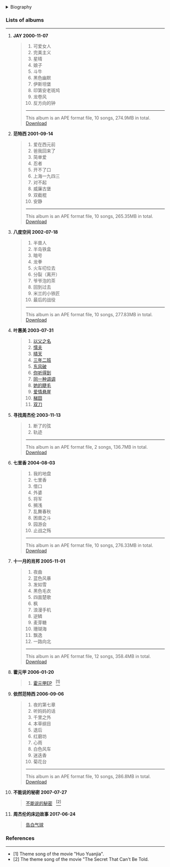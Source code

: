 <details>
<summary>Biography</summary>

![Jay Chou](https://thumbsnap.com/i/yHXQRfsE.jpg)

?> Jay Chou, born on January 18, 1979 in New Taipei City, Taiwan, and originally from Yongchun County, Quanzhou City, Fujian Province, China, is a Taiwanese pop singer, original musician, actor, director, and screenwriter. He released his debut album "Jay" in 2000, and his 2001 album "Fantaxi" established his fusion of Chinese and Western music styles. 2002 saw his "The One" world tour, and he was featured on the cover of Time Magazine in 2003. 2004 saw him win the World Music Awards In 2005, he won the Best New Artist Award at the Taiwan Golden Horse Awards and the Hong Kong Film Awards for his action film "Headword D", and the Best Selling Artist Award in China at the World Music Awards for three consecutive years since 2006, and the Outstanding Taiwanese Film of the Year Award at the Taiwan Golden Horse Awards in 2007 for his literary film "The Secret I Can't Tell", which he wrote and directed. In 2008, he won the Best Composer Award at the 19th Golden Melody Awards for his song "Celadon", and in 2009, he was selected as one of CNN's "25 Most Influential People in Asia" and won the Best Mandarin Male Singer Award at the 20th Golden Melody Awards. In 2011, he won the Golden Melody Award for Best Mandarin Male Singer again, and won the Golden Melody Award for Best Mandarin Album for the fourth time; in the same year, he starred in the Hollywood movie "The Green Hornet". In 2019, he started his "Carnival" world tour. In 2007, he founded Javelin Ltd. and in 2011, he became the designer of Asus notebooks and took a stake in the Hong Kong Culture and Communication Group. Jay is also a dedicated philanthropist and has made numerous donations to disaster-stricken areas in mainland China, donated to the Hope Primary School in 2008, and served as an ambassador for China's anti-drug campaign in 2014.

</details>


### Lists of albums
---

1. **JAY 2000-11-07**

    > 1. 可爱女人
    > 2. 完美主义
    > 3. 星晴
    > 4. 娘子
    > 5. 斗牛
    > 6. 黑色幽默
    > 7. 伊斯坦堡
    > 8. 印第安老斑鸠
    > 9. 龙卷风
    > 10. 反方向的钟
    > ---
    > This album is an APE format file, 10 songs, 274.9MB in total.   [Download](https://e1.pcloud.link/publink/show?code=XZtAn4Zhkd9uk7iHyBbK8BYchwGcSReVaYV)

2. **范特西 2001-09-14**

    > 1. 爱在西元前
    > 2. 爸我回来了
    > 3. 简单爱
    > 4. 忍者
    > 5. 开不了口
    > 6. 上海一九四三
    > 7. 对不起
    > 8. 威廉古堡
    > 9. 双截棍
    > 10. 安静
    > ---
    > This album is an APE format file, 10 songs, 265.35MB in total.   [Download](https://e1.pcloud.link/publink/show?code=XZREn4ZLR2e03FvOoFeWI3QhTYXBHE4vnFy)

3. **八度空间 2002-07-18**

    > 1. 半兽人
    > 2. 半岛铁盒
    > 3. 暗号
    > 4. 龙拳
    > 5. 火车叨位去
    > 6. 分裂（离开）
    > 7. 爷爷泡的茶
    > 8. 回到过去
    > 9. 米兰的小铁匠
    > 10. 最后的战役
    > ---
    > This album is an APE format file, 10 songs, 277.83MB in total.   [Download](https://e1.pcloud.link/publink/show?code=XZHEn4Ztwhir7OLutQyDGFahO6MsXAbNAPk)

4. **叶惠美 2003-07-31** 

    > 1. [以父之名](https://e1.pcloud.link/publink/show?code=XZnDn4Z3hB2NxtLmd81AKqtT8UuY0580dTV)
    > 2. [懦夫](https://e1.pcloud.link/publink/show?code=XZDDn4ZGCUJuuIwQmXMk6IEnT4VoJMWC9Cy)
    > 3. [晴天](https://e1.pcloud.link/publink/show?code=XZWDn4Zcdaj40wEyoFttm5szIAiy87X5bIk)
    > 4. [三年二班](https://e1.pcloud.link/publink/show?code=XZPDn4ZUtXnqnqWpCyzjRxRk28MCu18s2ek)
    > 5. [东风破](https://e1.pcloud.link/publink/show?code=XZtDn4ZNfRQtEyV9fF6XlyS1gTAy4kyQurX)
    > 6. [你听得到](https://e1.pcloud.link/publink/show?code=XZuDn4Zfola8fvIQEJCT9HQSGuCAHbfbEGk)
    > 7. [同一种调调](https://e1.pcloud.link/publink/show?code=XZEDn4ZBC2VFdLSmdS58LSrKUKzM4rvNFbV)
    > 8. [她的睫毛](https://e1.pcloud.link/publink/show?code=XZODn4Zlg5B6xjrrKS83K3wimkpMmtu5Ll7)
    > 9. [爱情悬崖](https://e1.pcloud.link/publink/show?code=XZIDn4ZtdKpPCtQycjHR4eHhlK8QJNrEx5X)
    > 10. [梯田](https://e1.pcloud.link/publink/show?code=XZNDn4ZlgGg0BCdLbXYsHyXbX4usuhvRzLV)
    > 11. [双刀](https://e1.pcloud.link/publink/show?code=XZGDn4ZEEJDsVnvaY4ERstAUIvFqz3aGnRy)
    > 
5. **寻找周杰伦 2003-11-13**
    > 1. 断了的弦
    > 2. 轨迹
    > ---
    > This album is an APE format file, 2 songs, 136.7MB in total.   [Download](https://e1.pcloud.link/publink/show?code=XZeAn4ZoEYMNUYPM5BrNUPTTlkBdSY3UjUy)

6. **七里香 2004-08-03**

    > 1. 我的地盘
    > 2. 七里香
    > 3. 借口
    > 4. 外婆
    > 5. 将军
    > 6. 搁浅
    > 7. 乱舞春秋
    > 8. 困兽之斗
    > 9. 园游会
    > 10. 止战之殇
    > ---
    > This album is an APE format file, 10 songs, 276.33MB in total.   [Download](https://e1.pcloud.link/publink/show?code=XZDOn4ZcaXQRaUmddbGzDxE5MQ9qb2CvN97)

7. **十一月的肖邦 2005-11-01**
    > 1. 夜曲
    > 2. 蓝色风暴
    > 3. 发如雪
    > 4. 黑色毛衣
    > 5. 四面楚歌
    > 6. 枫
    > 7. 浪漫手机
    > 8. 逆鳞
    > 9. 麦芽糖
    > 10. 珊瑚海
    > 11. 飘逸
    > 12. 一路向北
    > ---
    > This album is an APE format file, 12 songs, 358.4MB in total.   [Download](https://e1.pcloud.link/publink/show?code=XZhOn4ZnJReMDYLHnJ8cogTMH716hbBBhS7)

8. **霍元甲 2006-01-20**
    > 1. [霍元甲EP](https://e1.pcloud.link/publink/show?code=XZtD94ZS13raSMvmRb2w4v2dntpczSKKlFy)&nbsp;&nbsp;&nbsp;[<sup>[1]</sup>](#refer-anchor-1)
    > 

9. **依然范特西 2006-09-06**

    > 1. 夜的第七章
    > 2. 听妈妈的话
    > 3. 千里之外
    > 4. 本草纲目
    > 5. 退后
    > 6. 红磨坊
    > 7. 心雨
    > 8. 白色风车
    > 9. 迷迭香
    > 10. 菊花台
    > ---
    > This album is an APE format file, 10 songs, 286.8MB in total.   [Download](https://e1.pcloud.link/publink/show?code=XZr3n4Z0aT8xTnf7s5wEzifnMca8mNbvEr7)

10. **不能说的秘密 2007-07-27**
    > [不能说的秘密](https://e1.pcloud.link/publink/show?code=XZF3n4ZGUI7x0FgzRQGOM8DQi2NQLzfrYk0)&nbsp;&nbsp;&nbsp;[<sup>[2]</sup>](#refer-anchor-2)
    > 

11. **周杰伦的床边故事 2017-06-24**
    > [告白气球](https://e1.pcloud.link/publink/show?code=XZjnn4ZTj1UajjN7z0sKANWn5IVDfMQR7RX)

### References
---

- <span id="refer-anchor-1">[1]</span> Theme song of the movie "Huo Yuanjia".
- <span id="refer-anchor-2">[2]</span> The theme song of the movie "The Secret That Can't Be Told.